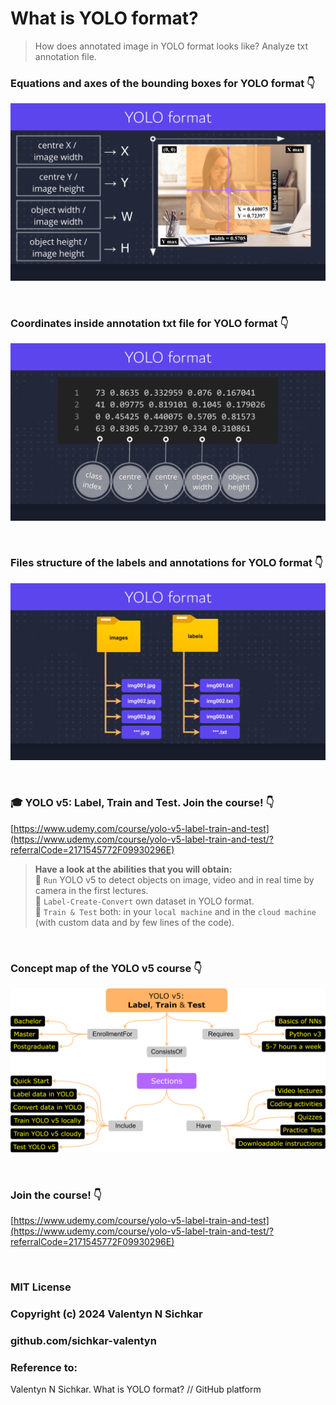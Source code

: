 # What is YOLO format?
> How does annotated image in YOLO format looks like? Analyze txt annotation file.

### Equations and axes of the bounding boxes for YOLO format 👇
![Equations and axes of the bounding boxes for YOLO format](images/yolov5_axes.png)

<br/>

### Coordinates inside annotation txt file for YOLO format 👇
![Coordinates inside annotation txt file for YOLO format](images/yolov5_coordinates.png)

<br/>

### Files structure of the labels and annotations for YOLO format 👇
![Files struture of the labels and annotations for YOLO format](images/yolov5_files.png)

<br/>

### 🎓 YOLO v5: Label, Train and Test. Join the course! 👇
[https://www.udemy.com/course/yolo-v5-label-train-and-test](https://www.udemy.com/course/yolo-v5-label-train-and-test/?referralCode=2171545772F09930296E)

> **Have a look at the abilities that you will obtain:**  
> 📢 `Run` YOLO v5 to detect objects on image, video and in real time by camera in the first lectures.  
> 📢 `Label-Create-Convert` own dataset in YOLO format.  
> 📢 `Train & Test` both: in your `local machine` and in the `cloud machine` (with custom data and by few lines of the code).  

<br/>

### Concept map of the YOLO v5 course 👇
![Files struture of the labels and annotations for YOLO format](images/concept_map_YOLO_v5.png)

<br/>

### Join the course! 👇
[https://www.udemy.com/course/yolo-v5-label-train-and-test](https://www.udemy.com/course/yolo-v5-label-train-and-test/?referralCode=2171545772F09930296E)

<br/>

### MIT License
### Copyright (c) 2024 Valentyn N Sichkar
### github.com/sichkar-valentyn
### Reference to:
Valentyn N Sichkar. What is YOLO format? // GitHub platform
